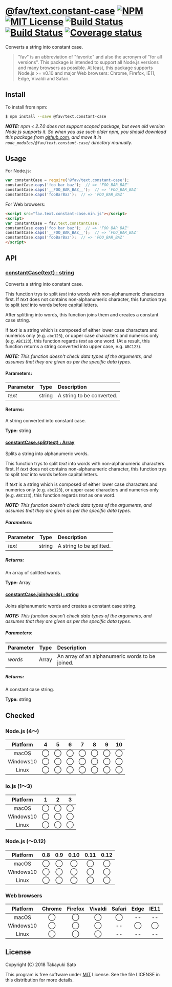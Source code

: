 # [@fav/text.constant-case][repo-url] [![NPM][npm-img]][npm-url] [![MIT License][mit-img]][mit-url] [![Build Status][travis-img]][travis-url] [![Build Status][appveyor-img]][appveyor-url] [![Coverage status][coverage-img]][coverage-url]

Converts a string into constant case.

> "fav" is an abbreviation of "favorite" and also the acronym of "for all versions".
> This package is intended to support all Node.js versions and many browsers as possible.
> At least, this package supports Node.js >= v0.10 and major Web browsers: Chrome, Firefox, IE11, Edge, Vivaldi and Safari.


## Install

To install from npm:

```sh
$ npm install --save @fav/text.constant-case
```

***NOTE:*** *npm < 2.7.0 does not support scoped package, but even old version Node.js supports it. So when you use such older npm, you should download this package from [github.com][repo-url], and move it in `node_modules/@fav/text.constant-case/` directory manually.*


## Usage

For Node.js:

```js
var constantCase = require('@fav/text.constant-case');
constantCase.caps('foo bar baz');  // => 'FOO_BAR_BAZ'
constantCase.caps('__FOO_BAR_BAZ__');  // => 'FOO_BAR_BAZ'
constantCase.caps('fooBarBaz');  // => 'FOO_BAR_BAZ'
```

For Web browsers:

```html
<script src="fav.text.constant-case.min.js"></script>
<script>
var constantCase = fav.text.constantCase;
constantCase.caps('foo bar baz');  // => 'FOO_BAR_BAZ'
constantCase.caps('__FOO_BAR_BAZ__');  // => 'FOO_BAR_BAZ'
constantCase.caps('fooBarBaz');  // => 'FOO_BAR_BAZ'
</script>
```


## API

### <u>constantCase(text) : string</u>

Converts a string into constant case.

This function trys to split *text* into words with non-alphanumeric characters first. If *text* does not contains non-alphanumeric character, this function trys to split *text* into words before capital letters.

After splitting into words, this function joins them and creates a constant case string.

If *text* is a string which is composed of either lower case characters and numerics only (e.g. `abc123`), or upper case characters and numerics only (e.g. `ABC123`), this function regards *text* as one word. (At a result, this function returns a string converted into upper case, e.g. `ABC123`).

***NOTE:*** *This function doesn't check data types of the arguments, and assumes that they are given as per the specific data types.*

#### Parameters:

| Parameter |  Type  | Description                          |
|:----------|:------:|:-------------------------------------|
| *text*    | string | A string to be converted.            |

#### Returns:

A string converted into constant case.

**Type:** string


#### <u>constantCase.split(text) : Array</u>

Splits a string into alphanumeric words.

This function trys to split *text* into words with non-alphanumeric characters first. If *text* does not contains non-alphanumeric character, this function trys to split *text* into words before capital letters.

If *text* is a string which is composed of either lower case characters and numerics only (e.g. `abc123`), or upper case characters and numerics only (e.g. `ABC123`), this function regards *text* as one word.

***NOTE:*** *This function doesn't check data types of the arguments, and assumes that they are given as per the specific data types.*

##### Parameters:

| Parameter |  Type  | Description                          |
|:----------|:------:|:-------------------------------------|
| *text*    | string | A string to be splitted.             |

##### Returns:

An array of splitted words.

**Type:** Array


#### <u>constantCase.join(words) : string</u>

Joins alphanumeric words and creates a constant case string.

***NOTE:*** *This function doesn't check data types of the arguments, and assumes that they are given as per the specific data types.*

##### Parameters:

| Parameter |  Type  | Description                                     |
|:----------|:------:|:------------------------------------------------|
| *words*   | Array  | An array of an alphanumeric words to be joined. |

##### Returns:

A constant case string.

**Type:** string


## Checked                                                                      

### Node.js (4〜)

| Platform  |   4    |   5    |   6    |   7    |   8    |   9    |   10   |
|:---------:|:------:|:------:|:------:|:------:|:------:|:------:|:------:|
| macOS     |&#x25ef;|&#x25ef;|&#x25ef;|&#x25ef;|&#x25ef;|&#x25ef;|&#x25ef;|
| Windows10 |&#x25ef;|&#x25ef;|&#x25ef;|&#x25ef;|&#x25ef;|&#x25ef;|&#x25ef;|
| Linux     |&#x25ef;|&#x25ef;|&#x25ef;|&#x25ef;|&#x25ef;|&#x25ef;|&#x25ef;|

### io.js (1〜3)

| Platform  |   1    |   2    |   3    |
|:---------:|:------:|:------:|:------:|
| macOS     |&#x25ef;|&#x25ef;|&#x25ef;|
| Windows10 |&#x25ef;|&#x25ef;|&#x25ef;|
| Linux     |&#x25ef;|&#x25ef;|&#x25ef;|

### Node.js (〜0.12)

| Platform  |  0.8   |  0.9   |  0.10  |  0.11  |  0.12  |
|:---------:|:------:|:------:|:------:|:------:|:------:|
| macOS     |&#x25ef;|&#x25ef;|&#x25ef;|&#x25ef;|&#x25ef;|
| Windows10 |&#x25ef;|&#x25ef;|&#x25ef;|&#x25ef;|&#x25ef;|
| Linux     |&#x25ef;|&#x25ef;|&#x25ef;|&#x25ef;|&#x25ef;|

### Web browsers

| Platform  | Chrome | Firefox | Vivaldi | Safari |  Edge  | IE11   |
|:---------:|:------:|:-------:|:-------:|:------:|:------:|:------:|
| macOS     |&#x25ef;|&#x25ef; |&#x25ef; |&#x25ef;|   --   |   --   |
| Windows10 |&#x25ef;|&#x25ef; |&#x25ef; |   --   |&#x25ef;|&#x25ef;|
| Linux     |&#x25ef;|&#x25ef; |&#x25ef; |   --   |   --   |   --   |


## License

Copyright (C) 2018 Takayuki Sato

This program is free software under [MIT][mit-url] License.
See the file LICENSE in this distribution for more details.

[repo-url]: https://github.com/sttk/fav-text.constant-case/
[npm-img]: https://img.shields.io/badge/npm-v1.0.2-blue.svg
[npm-url]: https://www.npmjs.com/package/@fav/text.constant-case
[mit-img]: https://img.shields.io/badge/license-MIT-green.svg
[mit-url]: https://opensource.org/licenses/MIT
[travis-img]: https://travis-ci.org/sttk/fav-text.constant-case.svg?branch=master
[travis-url]: https://travis-ci.org/sttk/fav-text.constant-case
[appveyor-img]: https://ci.appveyor.com/api/projects/status/github/sttk/fav-text.constant-case?branch=master&svg=true
[appveyor-url]: https://ci.appveyor.com/project/sttk/fav-text-constant-case
[coverage-img]: https://coveralls.io/repos/github/sttk/fav-text.constant-case/badge.svg?branch=master
[coverage-url]: https://coveralls.io/github/sttk/fav-text.constant-case?branch=master
